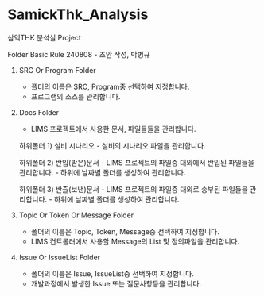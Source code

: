 # SamickThk_Analysis
삼익THK 분석실 Project


Folder Basic Rule
240808 - 초안 작성, 박병규

1. SRC Or Program Folder
    - 폴더의 이름은 SRC, Program중 선택하여 지정합니다.
    - 프로그램의 소스를 관리합니다.

2. Docs Folder
    - LIMS 프로젝트에서 사용한 문서, 파일들들을 관리합니다.

    하위폴더 1) 설비 시나리오
        - 설비의 시나리오 파일을 관리합니다.

    하위폴더 2) 반입(받은)문서
        - LIMS 프로젝트의 파일중 대외에서 반입된 파일들을 관리합니다.
        - 하위에 날짜별 폴더를 생성하여 관리합니다.

    하위폴더 3) 반출(보낸)문서
        - LIMS 프로젝트의 파일중 대외로 송부된 파일들을 관리합니다.
        - 하위에 날짜별 폴더를 생성하여 관리합니다.

3. Topic Or Token Or Message Folder
    - 폴더의 이름은 Topic, Token, Message중 선택하여 지정합니다.
    - LIMS 컨트롤러에서 사용할 Message의 List 및 정의파일을 관리합니다.

4. Issue Or IssueList Folder
    - 폴더의 이름은 Issue, IssueList중 선택하여 지정합니다.
    - 개발과정에서 발생한 Issue 또는 질문사항등을 관리합니다.